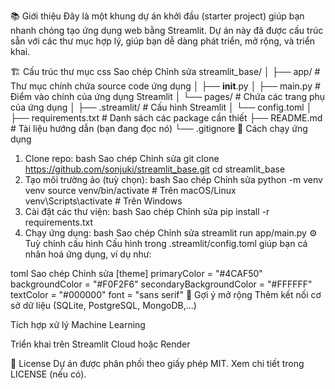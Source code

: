 📚 Giới thiệu
Đây là một khung dự án khởi đầu (starter project) giúp bạn nhanh chóng tạo ứng dụng web bằng Streamlit. Dự án này đã được cấu trúc sẵn với các thư mục hợp lý, giúp bạn dễ dàng phát triển, mở rộng, và triển khai.

🏗️ Cấu trúc thư mục
css
Sao chép
Chỉnh sửa
streamlit_base/
│
├── app/                    # Thư mục chính chứa source code ứng dụng
│   ├── __init__.py
│   ├── main.py             # Điểm vào chính của ứng dụng Streamlit
│   └── pages/              # Chứa các trang phụ của ứng dụng
│
├── .streamlit/             # Cấu hình Streamlit
│   └── config.toml
│
├── requirements.txt        # Danh sách các package cần thiết
├── README.md               # Tài liệu hướng dẫn (bạn đang đọc nó)
└── .gitignore
🚀 Cách chạy ứng dụng
1. Clone repo:
bash
Sao chép
Chỉnh sửa
git clone https://github.com/sonjuki/streamlit_base.git
cd streamlit_base
2. Tạo môi trường ảo (tuỳ chọn):
bash
Sao chép
Chỉnh sửa
python -m venv venv
source venv/bin/activate   # Trên macOS/Linux
venv\Scripts\activate      # Trên Windows
3. Cài đặt các thư viện:
bash
Sao chép
Chỉnh sửa
pip install -r requirements.txt
4. Chạy ứng dụng:
bash
Sao chép
Chỉnh sửa
streamlit run app/main.py
⚙️ Tuỳ chỉnh cấu hình
Cấu hình trong .streamlit/config.toml giúp bạn cá nhân hoá ứng dụng, ví dụ như:

toml
Sao chép
Chỉnh sửa
[theme]
primaryColor = "#4CAF50"
backgroundColor = "#F0F2F6"
secondaryBackgroundColor = "#FFFFFF"
textColor = "#000000"
font = "sans serif"
📌 Gợi ý mở rộng
Thêm kết nối cơ sở dữ liệu (SQLite, PostgreSQL, MongoDB,...)

Tích hợp xử lý Machine Learning

Triển khai trên Streamlit Cloud hoặc Render

📄 License
Dự án được phân phối theo giấy phép MIT. Xem chi tiết trong LICENSE (nếu có).
